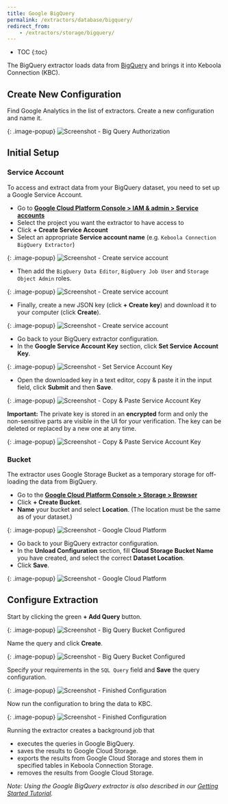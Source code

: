```yaml
---
title: Google BigQuery
permalink: /extractors/database/bigquery/
redirect_from:
    - /extractors/storage/bigquery/
---
```


* TOC
{:toc}

The BigQuery extractor loads data from [BigQuery](https://cloud.google.com/bigquery/) and brings it into Keboola Connection (KBC). 

## Create New Configuration 
Find Google Analytics in the list of extractors. Create a new configuration and name it. 

{: .image-popup}
![Screenshot - Big Query Authorization](/extractors/database/bigquery/ui1.png)

## Initial Setup

### Service Account

To access and extract data from your BigQuery dataset, you need to set up a Google Service Account. 

- Go to [**Google Cloud Platform Console > IAM & admin > Service accounts**](https://console.cloud.google.com/iam-admin/serviceaccounts)
- Select the project you want the extractor to have access to
- Click **+ Create Service Account**
- Select an appropriate **Service account name** (e.g. `Keboola Connection BigQuery Extractor`)

{: .image-popup}
![Screenshot - Create service account](/extractors/database/bigquery/serviceaccount1.png)

- Then add the `BigQuery Data Editor`, `BigQuery Job User` and `Storage Object Admin` roles.

{: .image-popup}
![Screenshot - Create service account](/extractors/database/bigquery/serviceaccount2.png)

- Finally, create a new JSON key (click **+ Create key**) and download it to your computer (click **Create**).

{: .image-popup}
![Screenshot - Create service account](/extractors/database/bigquery/serviceaccount3.png)

- Go back to your BigQuery extractor configuration.
- In the **Google Service Account Key** section, click **Set Service Account Key**.

{: .image-popup}
![Screenshot - Set Service Account Key](/extractors/database/bigquery/ui2.png)

- Open the downloaded key in a text editor, copy & paste it in the input field, click **Submit** and then **Save**. 

{: .image-popup}
![Screenshot - Copy & Paste Service Account Key](/extractors/database/bigquery/ui3.png)

**Important:** The private key is stored in an **encrypted** form and only the non-sensitive parts are visible in the UI for your verification. 
The key can be deleted or replaced by a new one at any time.

{: .image-popup}
![Screenshot - Copy & Paste Service Account Key](/extractors/database/bigquery/ui4.png)

### Bucket

The extractor uses Google Storage Bucket as a temporary storage for off-loading the data from BigQuery.

- Go to the [**Google Cloud Platform Console > Storage > Browser**](https://console.cloud.google.com/storage/browser)
- Click **+ Create Bucket**.
- **Name** your bucket and select **Location**. (The location must be the same as of your dataset.)

{: .image-popup}
![Screenshot - Google Cloud Platform](/extractors/database/bigquery/ui5.png)

- Go back to your BigQuery extractor configuration.
- In the **Unload Configuration** section, fill **Cloud Storage Bucket Name** you have created, and select the correct **Dataset Location**.
- Click **Save**.

{: .image-popup}
![Screenshot - Google Cloud Platform](/extractors/database/bigquery/ui6.png)

## Configure Extraction

Start by clicking the green **+ Add Query** button.

{: .image-popup}
![Screenshot - Big Query Bucket Configured](/extractors/database/bigquery/ui7.png)

Name the query and click **Create**.  

{: .image-popup}
![Screenshot - Big Query Bucket Configured](/extractors/database/bigquery/ui8.png)

Specify your requirements in the `SQL Query` field and **Save** the query configuration.

{: .image-popup}
![Screenshot - Finished Configuration](/extractors/database/bigquery/ui9.png)

Now run the configuration to bring the data to KBC.

{: .image-popup}
![Screenshot - Finished Configuration](/extractors/database/bigquery/ui10.png)

Running the extractor creates a background job that

- executes the queries in Google BigQuery.
- saves the results to Google Cloud Storage.
- exports the results from Google Cloud Storage and stores them in specified tables in Keboola Connection Storage.
- removes the results from Google Cloud Storage.

*Note: Using the Google BigQuery extractor is also described in our [Getting Started Tutorial](https://help.keboola.com/tutorial/ad-hoc/#using-bigquery-extractor).*
